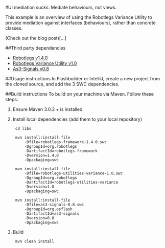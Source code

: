 #UI mediation sucks. Mediate behaviours, not views.

This example is an overview of using the Robotlegs Variance Utility to provide mediation against interfaces (behaviours), rather than concrete classes.

(Check out the blog post)[...]


##Third party dependencies
* [Robotlegs v1.4.0](https://github.com/robotlegs/robotlegs-framework/)
* [Robotlegs Variance Utility v1.0](https://github.com/dnalot/robotlegs-utilities-variance)
* [As3-Signals v0.8](https://github.com/robertpenner/as3-signals)

##Usage instructions
In Flashbuilder or IntelliJ, create a new project from the cloned source, and add the 3 SWC dependencies.

##Build instructions
To build on your machine via Maven. Follow these steps:

1. Ensure Maven 3.0.3 + is installed

2. Install local dependencies (add them to your local repository)
	
		cd libs

		mvn install:install-file 
			-Dfile=robotlegs-framework-1.4.0.swc 
			-DgroupId=org.robotlegs 
			-DartifactId=robotlegs-framework 
			-Dversion=1.4.0
			-Dpackaging=swc
		
		mvn install:install-file 
			-Dfile=robotlegs-utilities-variance-1.0.swc 
			-DgroupId=org.robotlegs 
			-DartifactId=robotlegs-utilities-variance 
			-Dversion=1.0 
			-Dpackaging=swc
		
		mvn install:install-file 
			-Dfile=as3-signals-0.8.swc 
			-DgroupId=org.osflash
			-DartifactId=as3-signals 
			-Dversion=0.8 
			-Dpackaging=swc

3. Build

		mvn clean install
	

	

	